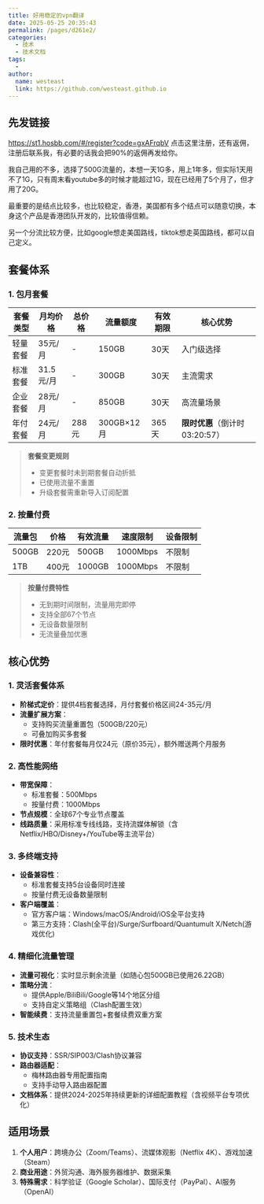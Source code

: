 ```yaml
---
title: 好用稳定的vpn翻译
date: 2025-05-25 20:35:43
permalink: /pages/d261e2/
categories:
  - 技术
  - 技术文档
tags:
  - 
author: 
  name: westeast
  link: https://github.com/westeast.github.io
---
```

## 先发链接
https://st1.hosbb.com/#/register?code=gxAFrqbV
点击这里注册，还有返佣，注册后联系我，有必要的话我会把90%的返佣再发给你。

我自己用的不多，选择了500G流量的，本想一天1G多，用上1年多，但实际1天用不了1G，只有周末看youtube多的时候才能超过1G，现在已经用了5个月了，但才用了20G。

最重要的是结点比较多，也比较稳定，香港，美国都有多个结点可以随意切换，本身这个产品是香港团队开发的，比较值得信赖。

另一个分流比较方便，比如google想走美国路线，tiktok想走英国路线，都可以自己定义。

## 套餐体系

### 1. 包月套餐
| 套餐类型 | 月均价格 | 总价格 | 流量额度 | 有效期限 | 核心优势 |
|---------|----------|--------|----------|----------|----------|
| 轻量套餐 | 35元/月 | - | 150GB | 30天 | 入门级选择 |
| 标准套餐 | 31.5元/月 | - | 300GB | 30天 | 主流需求 |
| 企业套餐 | 28元/月 | - | 850GB | 30天 | 高流量场景 |
| 年付套餐 | 24元/月 | 288元 | 300GB×12月 | 365天 | **限时优惠**（倒计时03:20:57） |

> **套餐变更规则**  
> - 变更套餐时未到期套餐自动折抵  
> - 已使用流量不重置  
> - 升级套餐需重新导入订阅配置

### 2. 按量付费
| 流量包 | 价格 | 有效流量 | 速度限制 | 设备限制 |
|-------|------|----------|----------|----------|
| 500GB | 220元 | 500GB | 1000Mbps | 不限制 |
| 1TB | 400元 | 1000GB | 1000Mbps | 不限制 |

> **按量付费特性**  
> - 无到期时间限制，流量用完即停  
> - 支持全部67个节点  
> - 无设备数量限制  
> - 无流量叠加优惠

## 核心优势

### 1. 灵活套餐体系
- **阶梯式定价**：提供4档套餐选择，月付套餐价格区间24-35元/月
- **流量扩展方案**：
  - 支持购买流量重置包（500GB/220元）
  - 可叠加购买多套餐
- **限时优惠**：年付套餐每月仅24元（原价35元），额外赠送两个月服务

### 2. 高性能网络
- **带宽保障**：
  - 标准套餐：500Mbps
  - 按量付费：1000Mbps
- **节点规模**：全球67个专业节点覆盖
- **线路质量**：采用标准专线线路，支持流媒体解锁（含Netflix/HBO/Disney+/YouTube等主流平台）

### 3. 多终端支持
- **设备兼容性**：
  - 标准套餐支持5台设备同时连接
  - 按量付费无设备数量限制
- **客户端覆盖**：
  - 官方客户端：Windows/macOS/Android/iOS全平台支持
  - 第三方支持：Clash(全平台)/Surge/Surfboard/Quantumult X/Netch(游戏优化)

### 4. 精细化流量管理
- **流量可视化**：实时显示剩余流量（如随心包500GB已使用26.22GB）
- **策略分流**：
  - 提供Apple/BiliBili/Google等14个地区分组
  - 支持自定义策略组（Clash配置生效）
- **智能续费**：支持流量重置包+套餐续费双重方案

### 5. 技术生态
- **协议支持**：SSR/SIP003/Clash协议兼容
- **路由器适配**：
  - 梅林路由器专用配置指南
  - 支持手动导入路由器配置
- **文档体系**：提供2024-2025年持续更新的详细配置教程（含视频平台专项优化）

## 适用场景
1. **个人用户**：跨境办公（Zoom/Teams）、流媒体观影（Netflix 4K）、游戏加速（Steam）
2. **商业用途**：外贸沟通、海外服务器维护、数据采集
3. **特殊需求**：科学验证（Google Scholar）、国际支付（PayPal）、AI服务（OpenAI）
